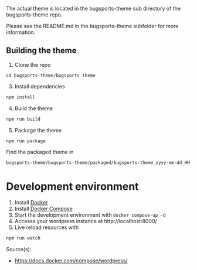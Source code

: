 The actual theme is located in the bugsports-theme sub directory of the bugsports-theme repo.

Please see the README.md in the bugsports-theme subfolder for more information.

## Building the theme 

1. Clone the repo 
```
cd bugsports-theme/bugsports theme
```

3. Install dependencies

```bash
npm install
```
4. Build the theme
```bash
npm run build
```

5. Package the theme
```bash
npm run package
```

Find the packaged theme in
```bash
bugsports-theme/bugsports-theme/packaged/bugsports-theme_yyyy-mm-dd_HH-MM.zip
```


# Development environment

1. Install [Docker](https://docs.docker.com/install/)
2. Install [Docker Compose](https://docs.docker.com/compose/install/)
3. Start the development environment with `docker compose-up -d`
4. Accesss your wordpress instance at http://localhost:8000/
5. Live reload resources with
```bash
npm run watch
```


Source(s):
 * https://docs.docker.com/compose/wordpress/
